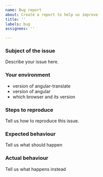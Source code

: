 ```yaml
---
name: Bug report
about: Create a report to help us improve
title: ''
labels: bug
assignees: ''

---
```


### Subject of the issue
Describe your issue here.

### Your environment
* version of angular-translate
* version of angular
* which browser and its version

### Steps to reproduce
Tell us how to reproduce this issue.

### Expected behaviour
Tell us what should happen

### Actual behaviour
Tell us what happens instead
